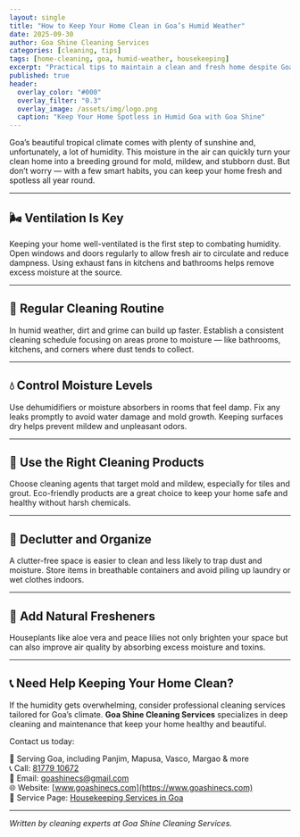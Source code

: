 ```yaml
---
layout: single
title: "How to Keep Your Home Clean in Goa’s Humid Weather"
date: 2025-09-30
author: Goa Shine Cleaning Services
categories: [cleaning, tips]
tags: [home-cleaning, goa, humid-weather, housekeeping]
excerpt: "Practical tips to maintain a clean and fresh home despite Goa’s humid climate."
published: true
header:
  overlay_color: "#000"
  overlay_filter: "0.3"
  overlay_image: /assets/img/logo.png
  caption: "Keep Your Home Spotless in Humid Goa with Goa Shine"
---
```


Goa’s beautiful tropical climate comes with plenty of sunshine and, unfortunately, a lot of humidity. This moisture in the air can quickly turn your clean home into a breeding ground for mold, mildew, and stubborn dust. But don’t worry — with a few smart habits, you can keep your home fresh and spotless all year round.

---

## 🌬️ Ventilation Is Key

Keeping your home well-ventilated is the first step to combating humidity. Open windows and doors regularly to allow fresh air to circulate and reduce dampness. Using exhaust fans in kitchens and bathrooms helps remove excess moisture at the source.

---

## 🧽 Regular Cleaning Routine

In humid weather, dirt and grime can build up faster. Establish a consistent cleaning schedule focusing on areas prone to moisture — like bathrooms, kitchens, and corners where dust tends to collect.

---

## 💧 Control Moisture Levels

Use dehumidifiers or moisture absorbers in rooms that feel damp. Fix any leaks promptly to avoid water damage and mold growth. Keeping surfaces dry helps prevent mildew and unpleasant odors.

---

## 🧴 Use the Right Cleaning Products

Choose cleaning agents that target mold and mildew, especially for tiles and grout. Eco-friendly products are a great choice to keep your home safe and healthy without harsh chemicals.

---

## 🧹 Declutter and Organize

A clutter-free space is easier to clean and less likely to trap dust and moisture. Store items in breathable containers and avoid piling up laundry or wet clothes indoors.

---

## 🌿 Add Natural Fresheners

Houseplants like aloe vera and peace lilies not only brighten your space but can also improve air quality by absorbing excess moisture and toxins.

---

## 📞 Need Help Keeping Your Home Clean?

If the humidity gets overwhelming, consider professional cleaning services tailored for Goa’s climate. **Goa Shine Cleaning Services** specializes in deep cleaning and maintenance that keep your home healthy and beautiful.

Contact us today:

📍 Serving Goa, including Panjim, Mapusa, Vasco, Margao & more  
📞 Call: [81779 10672](tel:+918177910672)  
📧 Email: [goashinecs@gmail.com](mailto:goashinecs@gmail.com)  
🌐 Website: [www.goashinecs.com](https://www.goashinecs.com)  
🔗 Service Page: [Housekeeping Services in Goa](https://www.goashinecs.com/housekeeping-services-goa.html)

---

*Written by cleaning experts at Goa Shine Cleaning Services.*
